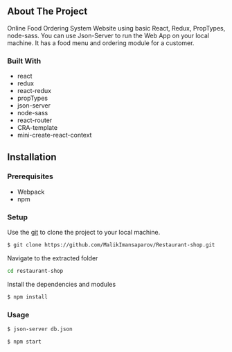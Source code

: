 <!-- ABOUT THE PROJECT -->
## About The Project
Online Food Ordering System Website using basic React, Redux, PropTypes, node-sass. You can use Json-Server to run the Web App on your local machine. It has a food menu and ordering module for a customer.

### Built With
- react
- redux
- react-redux
- propTypes
- json-server
- node-sass
- react-router  
- CRA-template
- mini-create-react-context

## Installation
### Prerequisites
- Webpack 
- npm

### Setup
Use the [git](https://git-scm.com/downloads) to clone the project to your local machine.
```sh
$ git clone https://github.com/MalikImansaparov/Restaurant-shop.git
```

Navigate to the extracted folder
```sh 
cd restaurant-shop
```

Install the dependencies and modules
```sh
$ npm install
```

### Usage
```sh
$ json-server db.json
```
```sh
$ npm start
```

